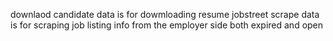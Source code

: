 downlaod candidate data is for dowmloading resume
jobstreet scrape data is for scraping job listing info from the employer side both expired and open
